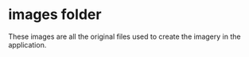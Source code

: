 # images folder

These images are all the original files used to create the imagery in the application.